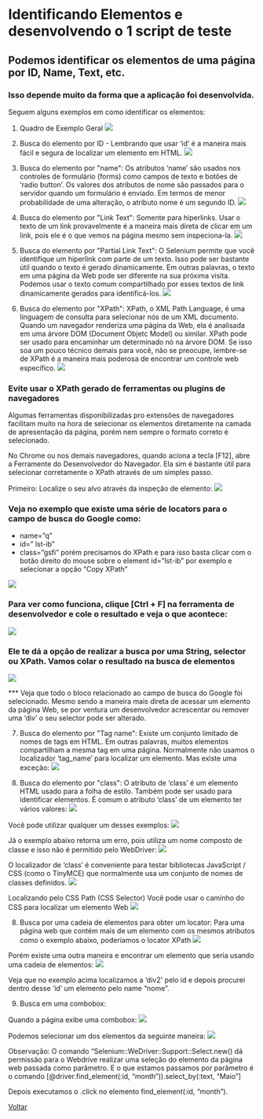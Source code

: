 # Identificando Elementos e desenvolvendo o 1 script de teste
## Podemos identificar os elementos de uma página por ID, Name, Text, etc.
### Isso depende muito da forma que a aplicação foi desenvolvida.

Seguem alguns exemplos em como identificar os elementos:

1. Quadro de Exemplo Geral
 ![](/imagens/01_dentificando-elementos.png)  

2. Busca do elemento por ID - Lembrando que usar ‘id’ é a maneira mais fácil e segura de localizar um elemento em HTML. 
 ![](/imagens/02_id.png) 

3. Busca do elemento por "name": Os atributos ‘name’ são usados nos controles de formulário (forms) como campos de texto e botões de ‘radio button’. Os valores dos atributos de nome são passados para o servidor quando um formulário é enviado. Em termos de menor probabilidade de uma alteração, o atributo nome é um segundo ID.
 ![](/imagens/03_name.png) 

4. Busca do elemento por "Link Text":
Somente para hiperlinks. Usar o texto de um link provavelmente é a maneira mais direta de clicar em um link, pois ele é o que vemos na página mesmo sem inspeciona-la.
![](/imagens/04_link-text.png)

5. Busca do elemento por "Partial Link Text":
O Selenium permite que você identifique um hiperlink com parte de um texto. Isso pode ser bastante útil quando o texto é gerado dinamicamente. Em outras palavras, o texto em uma página da Web pode ser diferente na sua próxima visita. Podemos usar o texto comum compartilhado por esses textos de link dinamicamente gerados para identificá-los.
![](/imagens/05_partial-link-text.png)

6. Busca do elemento por "XPath":
XPath, o XML Path Language, é uma linguagem de consulta para selecionar nós de um XML documento. Quando um navegador renderiza uma página da Web, ela é analisada em uma árvore DOM (Document Objetc Model) ou similar. XPath pode ser usado para encaminhar um determinado nó na árvore DOM. Se isso soa um pouco técnico demais para você, não se preocupe, lembre-se de XPath é a maneira mais poderosa de encontrar um controle web específico.
![](/imagens/06_xpath.png)

### Evite usar o XPath gerado de ferramentas ou plugins de navegadores
Algumas ferramentas disponibilizadas pro extensões de navegadores facilitam muito na hora de selecionar os elementos diretamente na camada de apresentação da página, porém nem sempre o formato correto é selecionado.

No Chrome ou nos demais navegadores, quando aciona a tecla [F12], abre a Ferramente do Desenvolvedor do Navegador. Ela sim é bastante útil para selecionar corretamente o XPath através de um simples passo.

Primeiro: Localize o seu alvo através da inspeção de elemento:
![](/imagens/ex-localizar-elemento.png)

### Veja no exemplo que existe uma série de locators para o campo de busca do Google como:
- name=”q”
- id=” lst-ib”
- class=”gsfi”
porém precisamos do XPath e para isso basta clicar com o botão direito do mouse sobre o element id=”lst-ib” por exemplo e selecionar a opção “Copy XPath”

![](/imagens/copy-xpath.png)

### Para ver como funciona, clique [Ctrl + F] na ferramenta de desenvolvedor e cole o resultado e veja o que acontece:
![](/imagens/modo-dev-chrome.png)

### Ele te dá a opção de realizar a busca por uma String, selector ou XPath. Vamos colar o resultado na busca de elementos
![](/imagens/busca-por-string.png)

***  Veja que todo o bloco relacionado ao campo de busca do Google foi selecionado.
Mesmo sendo a maneira mais direta de acessar um elemento da página Web, se por ventura um desenvolvedor acrescentar ou remover uma ‘div’ o seu selector pode ser alterado.


7. Busca do elemento por "Tag name": Existe um conjunto limitado de nomes de tags em HTML. Em outras palavras, muitos elementos compartilham a mesma tag em uma página. Normalmente não usamos o localizador ‘tag_name’ para localizar um elemento. Mas existe uma exceção:
![](/imagens/07_tag-name.png)

8. Busca do elemento por "class": O atributo de ‘class’ é um elemento HTML usado para a folha de estilo. Também pode ser usado para identificar elementos. É comum o atributo ‘class’ de um elemento ter vários valores:
![](/imagens/09_class.png)

Você pode utilizar qualquer um desses exemplos:
![](/imagens/09_class_2.png)

Já o exemplo abaixo retorna um erro, pois utiliza um nome composto de classe e isso não é permitido pelo WebDriver:
![](/imagens/09_class_3.png)

O localizador de ‘class’ é conveniente para testar bibliotecas JavaScript / CSS (como o TinyMCE) que normalmente usa um conjunto de nomes de classes definidos.
![](/imagens/09_class_4.png)

Localizando pelo CSS Path (CSS Selector)
Você pode usar o caminho do CSS para localizar um elemento Web
![](/imagens/09_class_5.png)

8. Busca por uma cadeia de elementos para obter um locator: 
Para uma página web que contém mais de um elemento com os mesmos atributos como o exemplo abaixo, poderíamos o locator XPath
![](/imagens/13_cadeia-de-elementos.png)

Porém existe uma outra maneira e encontrar um elemento que seria usando uma cadeia de elementos:
![](/imagens/14_cadeia-de-elementos_2.png)

Veja que no exemplo acima localizamos a ‘div2' pelo id e depois procurei dentro desse ‘id’ um elemento pelo name “nome”.

9. Busca em uma combobox:

Quando a página exibe uma combobox:
![](/imagens/15_combo-box.png)

Podemos selecionar um dos elementos da seguinte maneira:
![](/imagens/16_combo-box_2.png)

Observação: O comando “Selenium::WeDriver::Support::Select.new() dá permissão para o Webdrive realizar uma seleção do elemento da página web passada como parâmetro. E o que estamos passamos por parâmetro é o comando [@driver.find_element(:id, “month”)).select_by(:text, “Maio”]

Depois executamos o .click no elemento find_element(:id, “month”).








[Voltar](https://github.com/andresilveiraleite/java_webdriver_novos_conceitos/blob/master/docs/a-introducao/001_introducao.md)  




